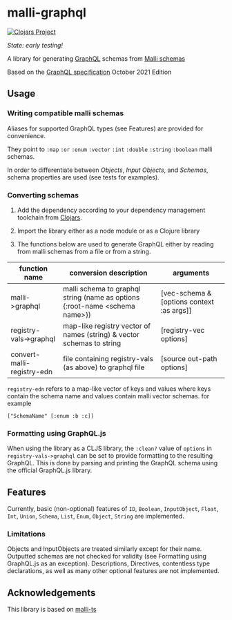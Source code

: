 # malli-graphql

[![Clojars Project](https://img.shields.io/clojars/v/org.clojars.flowyourmoney/malli-graphql.svg)](https://clojars.org/org.clojars.flowyourmoney/malli-graphql)

*State: early testing!*

A library for generating [GraphQL](https://graphql.org/) schemas from [Malli schemas](https://github.com/metosin/malli)

Based on the [GraphQL specification](https://spec.graphql.org/October2021/) October 2021 Edition

## Usage
### Writing compatible malli schemas
Aliases for supported GraphQL types (see Features) are provided for convenience.

They point to `:map` `:or` `:enum` `:vector` `:int` `:double` `:string` `:boolean` malli schemas.

In order to differentiate between *Objects*, *Input Objects*, and *Schemas*, schema properties are used (see tests for examples).

### Converting schemas
1. Add the dependency according to your dependency management toolchain from [Clojars](https://clojars.org/org.clojars.flowyourmoney/malli-graphql).

2. Import the library either as a node module or as a Clojure library

3. The functions below are used to generate GraphQL either by reading from malli schemas from a file or from a string.

| function name              | conversion description                                                      | arguments                                 |
|----------------------------|-----------------------------------------------------------------------------|-------------------------------------------|
| malli->graphql             | malli schema to graphql string (name as options {:root-name \<schema name\>}) | [vec-schema & [options context :as args]] |
| registry-vals->graphql     | map-like registry vector of names (string) & vector schemas to string       | [registry-vec options]                    |
| convert-malli-registry-edn | file containing registry-vals (as above) to graphql file                    | [source out-path options]                 |

`registry-edn` refers to a map-like vector of keys and values where keys contain the schema name and values contain malli vector schemas.
for example
```
["SchemaName" [:enum :b :c]]
```


### Formatting using GraphQL.js

When using the library as a CLJS library, the `:clean?` value of `options` in  `registry-vals->graphql` can be set to provide formatting to the resulting GraphQL. This is done by parsing and printing the GraphQL schema using the official GraphQL.js library.

## Features
Currently, basic (non-optional) features of `ID`, `Boolean`, `InputObject`, `Float`, `Int`, `Union`, `Schema`, `List`, `Enum`, `Object`, `String` are implemented.

### Limitations
Objects and InputObjects are treated similarly except for their name.
Outputted schemas are not checked for validity (see Formatting using GraphQL.js as an exception).
Descriptions, Directives, contentless type declarations, as well as many other optional features are not implemented.

## Acknowledgements
This library is based on [malli-ts](https://github.com/flowyourmoney/malli-ts)

